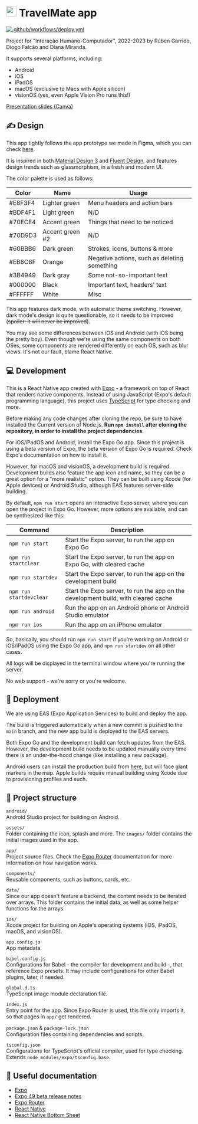 # <img src="https://user-images.githubusercontent.com/57329376/231313179-8d375176-1077-4c1b-9bd6-cf323e9d9475.png" width="28"> TravelMate app
[![.github/workflows/deploy.yml](https://github.com/RGarrido03/TravelMate/actions/workflows/deploy.yml/badge.svg)](https://github.com/RGarrido03/TravelMate/actions/workflows/deploy.yml)

Project for "Interação Humano-Computador", 2022-2023 by Rúben Garrido, Diogo Falcão and Diana Miranda.

It supports several platforms, including:
- Android
- iOS
- iPadOS
- macOS (exclusive to Macs with Apple silicon)
- visionOS (yes, even Apple Vision Pro runs this!)

[Presentation slides (Canva)](https://www.canva.com/design/DAFeS6YpUG0/Mkgjgk4K1JCFlZt_AtBC3A/edit?utm_content=DAFeS6YpUG0&utm_campaign=designshare&utm_medium=link2&utm_source=sharebutton)

## ✍ Design
This app tightly follows the app prototype we made in Figma, which you can check [here](https://www.figma.com/proto/G9qqNCCqaahFK07umeDm0B/Low-level-prototype?node-id=64-2&starting-point-node-id=64%3A2).

It is inspired in both [Material Design 3](https://m3.material.io/) and [Fluent Design](https://www.microsoft.com/design/fluent/), and features design trends such as glassmorphism, in a fresh and modern UI.

The color palette is used as follows:

| Color   | Name            | Usage                                        |
|---------|-----------------|----------------------------------------------|
| #E8F3F4 | Lighter green   | Menu headers and action bars                 |
| #BDF4F1 | Light green     | N/D                                          |
| #70ECE4 | Accent green    | Things that need to be noticed               |
| #70D9D3 | Accent green #2 | N/D                                          |
| #60BBB6 | Dark green      | Strokes, icons, buttons & more               |
| #EB8C6F | Orange          | Negative actions, such as deleting something |
| #3B4949 | Dark gray       | Some not-so-important text                   |
| #000000 | Black           | Important text, headers' text                |
| #FFFFFF | White           | Misc                                         |

This app features dark mode, with automatic theme switching. However, dark mode's design is quite questionable, so it needs to be improved (~~spoiler: it will never be improved~~).

You may see some differences between iOS and Android (with iOS being the pretty boy). Even though we're using the same components on both OSes, some components are rendered differently on each OS, such as blur views. It's not our fault, blame React Native.

## 💻 Development
This is a React Native app created with [Expo](https://docs.expo.dev) - a framework on top of React that renders native components. Instead of using JavaScript (Expo's default programming language), this project uses [TypeScript](https://www.typescriptlang.org/) for type checking and more.

Before making any code changes after cloning the repo, be sure to have installed the Current version of Node.js. **Run `npm install` after cloning the repository, in order to install the project dependencies**.

For iOS/iPadOS and Android, install the Expo Go app. Since this project is using a beta version of Expo, the beta version of Expo Go is required. Check Expo's documentation on how to install it.

However, for macOS and visionOS, a development build is required. Development builds also feature the app icon and name, so they can be a great option for a "more realistic" option. They can be built using Xcode (for Apple devices) or Android Studio, although EAS features server-side building.

By default, `npm run start` opens an interactive Expo server, where you can open the project in Expo Go. However, more options are available, and can be synthesized like this:

| Command                 | Description                                                                        |
|-------------------------|------------------------------------------------------------------------------------|
| `npm run start`         | Start the Expo server, to run the app on Expo Go                                   |
| `npm run startclear`    | Start the Expo server, to run the app on Expo Go, with cleared cache               |
| `npm run startdev`      | Start the Expo server, to run the app on the development build                     |
| `npm run startdevclear` | Start the Expo server, to run the app on the development build, with cleared cache |
| `npm run android`       | Run the app on an Android phone or Android Studio emulator                         |
| `npm run ios`           | Run the app on an iPhone emulator                                         |

So, basically, you should run `npm run start` if you're working on Android or iOS/iPadOS using the Expo Go app, and `npm run startdev` on all other cases.

All logs will be displayed in the terminal window where you're running the server.

No web support - we're sorry or you're welcome.

## 🚀 Deployment
We are using EAS (Expo Application Services) to build and deploy the app.

The build is triggered automatically when a new commit is pushed to the `main` branch, and the new app build is deployed to the EAS servers.

Both Expo Go and the development build can fetch updates from the EAS. However, the development build needs to be updated manually every time there is an under-the-hood change (like installing a new package).

Android users can install the production build from [here](https://github.com/RGarrido03/TravelMate/releases), but will face giant markers in the map. Apple builds require manual building using Xcode due to provisioning profiles and such.

## 📁 Project structure
`android/`\
Android Studio project for building on Android.

`assets/`\
Folder containing the icon, splash and more. The `images/` folder contains the initial images used in the app.

`app/`\
Project source files. Check the [Expo Router](https://expo.github.io/router/docs/) documentation for more information on how navigation works.

`components/`\
Reusable components, such as buttons, cards, etc.

`data/`\
Since our app doesn't feature a backend, the content needs to be iterated over arrays. This folder contains the initial data, as well as some helper functions for the arrays.

`ios/`\
Xcode project for building on Apple's operating systems (iOS, iPadOS, macOS, and visionOS).

`app.config.js`\
App metadata.

`babel.config.js`\
Configurations for Babel - the compiler for development and build -, that reference Expo presets. It may include configurations for other Babel plugins, later, if needed.

`global.d.ts`\
TypeScript image module declaration file.

`index.js`\
Entry point for the app. Since Expo Router is used, this file only imports it, so that pages in `app/` get rendered.

`package.json` & `package-lock.json`\
Configuration files containing dependencies and scripts.

`tsconfig.json`\
Configurations for TypeScript's official compiler, used for type checking. Extends `node_modules/expo/tsconfig.base`.

## 📗 Useful documentation 
- [Expo](https://docs.expo.dev/)
- [Expo 49 beta release notes](https://blog.expo.dev/expo-sdk-49-beta-is-now-available-6373e78f8624)
- [Expo Router](https://expo.github.io/router/docs/)
- [React Native](https://reactnative.dev/docs/getting-started)
- [React Native Bottom Sheet](https://gorhom.github.io/react-native-bottom-sheet/)
